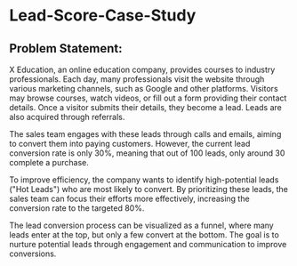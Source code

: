 # Lead-Score-Case-Study
## Problem Statement:
X Education, an online education company, provides courses to industry professionals. Each day, many professionals visit the website through various marketing channels, such as Google and other platforms. Visitors may browse courses, watch videos, or fill out a form providing their contact details. Once a visitor submits their details, they become a lead. Leads are also acquired through referrals.

The sales team engages with these leads through calls and emails, aiming to convert them into paying customers. However, the current lead conversion rate is only 30%, meaning that out of 100 leads, only around 30 complete a purchase.

To improve efficiency, the company wants to identify high-potential leads ("Hot Leads") who are most likely to convert. By prioritizing these leads, the sales team can focus their efforts more effectively, increasing the conversion rate to the targeted 80%.

The lead conversion process can be visualized as a funnel, where many leads enter at the top, but only a few convert at the bottom. The goal is to nurture potential leads through engagement and communication to improve conversions.

